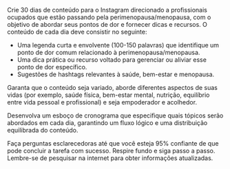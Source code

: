  
Crie 30 dias de conteúdo para o Instagram direcionado a profissionais ocupados que estão passando pela perimenopausa/menopausa, com o objetivo de abordar seus pontos de dor e fornecer dicas e recursos. O conteúdo de cada dia deve consistir no seguinte:

- Uma legenda curta e envolvente (100-150 palavras) que identifique um ponto de dor comum relacionado à perimenopausa/menopausa.
- Uma dica prática ou recurso voltado para gerenciar ou aliviar esse ponto de dor específico.
- Sugestões de hashtags relevantes à saúde, bem-estar e menopausa.

Garanta que o conteúdo seja variado, aborde diferentes aspectos de suas vidas (por exemplo, saúde física, bem-estar mental, nutrição, equilíbrio entre vida pessoal e profissional) e seja empoderador e acolhedor.

Desenvolva um esboço de cronograma que especifique quais tópicos serão abordados em cada dia, garantindo um fluxo lógico e uma distribuição equilibrada do conteúdo.

Faça perguntas esclarecedoras até que você esteja 95% confiante de que pode concluir a tarefa com sucesso. Respire fundo e siga passo a passo. Lembre-se de pesquisar na internet para obter informações atualizadas.
```